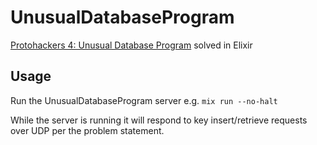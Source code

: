 # UnusualDatabaseProgram

[Protohackers 4: Unusual Database Program](https://protohackers.com/problem/4) solved in
Elixir

## Usage

Run the UnusualDatabaseProgram server e.g. `mix run --no-halt`

While the server is running it will respond to key insert/retrieve requests over
UDP per the problem statement.